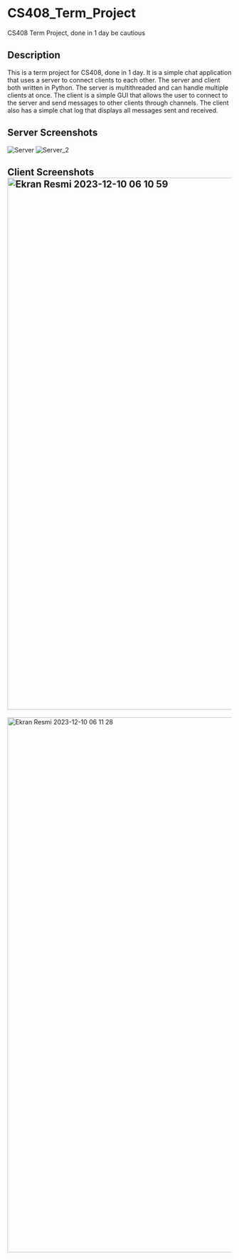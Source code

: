 # CS408_Term_Project
CS408 Term Project, done in 1 day be cautious

## Description

This is a term project for CS408, done in 1 day. It is a simple chat application that uses a server to connect clients to each other. The server and client both written in Python. The server is multithreaded and can handle multiple clients at once. The client is a simple GUI that allows the user to connect to the server and send messages to other clients through channels. The client also has a simple chat log that displays all messages sent and received.

## Server Screenshots

![Server](https://github.com/batuhanisildak-malwation/CS408_Term_Project/assets/105045532/0e5feb82-e75f-4724-a708-7fdde1d43f47)
![Server_2](https://github.com/batuhanisildak-malwation/CS408_Term_Project/assets/105045532/bd875c7a-216f-4f61-86ff-558f3c864401)

## Client Screenshots<img width="1195" alt="Ekran Resmi 2023-12-10 06 10 59" src="https://github.com/batuhanisildak-malwation/CS408_Term_Project/assets/105045532/40885645-1ad1-47d6-bf01-d902e802a5f5">

<img width="1202" alt="Ekran Resmi 2023-12-10 06 11 28" src="https://github.com/batuhanisildak-malwation/CS408_Term_Project/assets/105045532/a4d8750f-e25c-44e6-9184-0d1c3a1e0b12">
